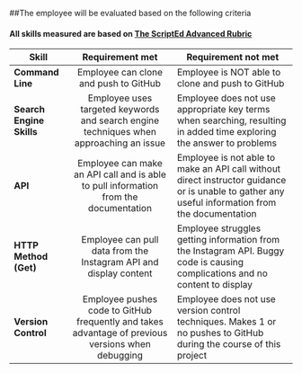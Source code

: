##The employee will be evaluated based on the following criteria
#### All skills measured are based on [The ScriptEd Advanced Rubric](https://docs.google.com/spreadsheets/d/1734O8FGmEj5K-OOxvWkcFEQ6AQNlyOoAL97RJfLpCnk/edit?usp=sharing)

| Skill | Requirement met | Requirement not met | 
|-------|:-------:|------ |
| **Command Line** | Employee can clone and push to GitHub | Employee is NOT able to clone and push to GitHub |
| **Search Engine Skills** | Employee uses targeted keywords and search engine techniques when approaching an issue| Employee does not use appropriate key terms when searching, resulting in added time exploring the answer to problems|
| **API** | Employee can make an API call and is able to pull information from the documentation | Employee is not able to make an API call without direct instructor guidance or is unable to gather any useful information from the documentation|
| **HTTP Method (Get)** | Employee can pull data from the Instagram API and display content  | Employee struggles getting information from the Instagram API. Buggy code is causing complications and no content to display|
| **Version Control** | Employee pushes code to GitHub frequently and takes advantage of previous versions when debugging | Employee does not use version control techniques. Makes 1 or no pushes to GitHub during the course of this project | 
